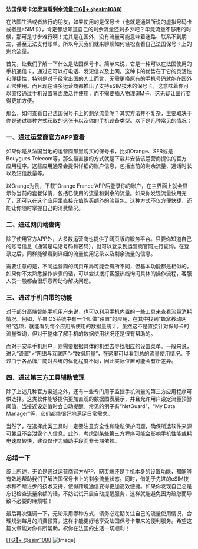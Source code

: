 **法国保号卡怎麽查看剩余流量[[TG💪+ @esim1088](https://t.me/s/esim1088)]**

在法国生活或者旅行的朋友，如果使用的是保号卡（也就是通常所说的虚拟号码卡或者是eSIM卡），肯定都想知道自己的剩余流量还剩多少吧？毕竟流量不够用的时候，那可是寸步难行啊！尤其是在国外，没有流量可能意味着迷路、联系不到朋友，甚至无法支付账单。所以今天我们就来聊聊如何轻松查看自己法国保号卡上的剩余流量。

首先，让我们了解一下什么是法国保号卡。简单来说，它是一种可以在法国使用的手机通信卡，通过它可以打电话、发短信以及上网。这种卡的优势在于它的灵活性和便捷性，特别是对于经常出国的人士而言，无需更换原有的手机号码就能在国外正常使用。而且现在许多运营商都推出了支持eSIM技术的保号卡，这意味着你可以直接通过手机设置界面激活并使用，而不需要插入物理SIM卡，这无疑让出行变得更加方便。

那么，如何查看自己法国保号卡上的剩余流量呢？其实方法并不复杂，主要取决于你是通过哪种方式获取的这张卡以及你的手机设备类型。以下是几种常见的情况：

### 一、通过运营商官方APP查看

如果你是从法国当地的运营商那里购买的保号卡，比如Orange、SFR或是Bouygues Telecom等，那么最直接的方式就是下载并安装该运营商提供的官方应用程序。这些应用通常会提供详细的账户信息，包括当前的剩余流量、通话时长以及短信数量等。

以Orange为例，下载“Orange France”APP后登录你的账户，在主界面上就会显示你当前的套餐详情，包括已使用的流量和剩余的流量。如果你发现流量快用完了，还可以在这个应用里直接充值购买额外的流量包。这种方式不仅方便快捷，还能让你随时掌握自己的消费情况。

### 二、通过网页端查询

除了使用官方APP外，大多数运营商也提供了网页版的服务平台。只要你知道自己的账号信息（通常是电话号码和密码），就可以登录到运营商官网进行查询。在登录之后，同样能够看到详细的流量使用记录以及剩余流量的信息。

需要注意的是，不同运营商的网页布局可能会有所不同，但基本功能都是相似的。如果你不太熟悉操作步骤的话，可以尝试拨打客服热线询问具体的操作流程，客服人员一般都会很乐意帮助你解决问题。

### 三、通过手机自带的功能

对于部分高端智能手机用户来说，也可以利用手机内置的一些工具来查看流量消耗情况。例如，苹果iOS系统中有一个叫做“设置”的应用，在其中找到“蜂窝移动网络”选项，就能看到每个应用所使用的数据量统计。虽然这不是直接针对保号卡的流量查询，但对于整体了解手机的数据使用状况还是很有帮助的。

而对于安卓手机用户，则需要根据具体的机型去寻找相应的设置菜单。一般来说，进入“设置”>“网络与互联网”>“数据用量”，在这里可以看到总的流量使用情况。不过由于各品牌厂商对系统的优化程度不同，因此实际位置可能会有所差异。

### 四、通过第三方工具辅助管理

除了上述几种官方渠道之外，还有一些专门用于监控手机流量的第三方应用程序可供选择。这类软件能够提供更加直观的数据图表展示，并且允许用户设定流量预警阈值，当接近设定值时会自动提醒。常见的例子有“NetGuard”、“My Data Manager”等，它们都能很好地满足日常需求。

当然了，在选择此类工具时一定要注意安全性和隐私保护问题，确保所选软件来源可靠且不会泄露个人信息。此外，考虑到某些第三方程序可能会影响手机性能或耗电速度较快，建议仅作为辅助手段而非长期依赖。

### 总结一下

综上所述，无论是通过运营商官方APP、网页端还是手机本身的设置功能，都能够有效地帮助我们了解法国保号卡上的剩余流量状态。同时，借助于先进的eSIM技术和不断进步的技术支持，使得跨境通信变得更加高效便捷。如果你发现自己总是忘记检查流量余额的话，不妨试试开启自动提醒服务，这样就能避免因为疏忽而导致不必要的麻烦啦！

最后再次强调一下，无论采用哪种方式，请务必定期关注自己的流量使用情况，合理规划每月的消费预算，这样才能更好地享受法国保号卡带来的便利服务。希望这篇文章能对你有所帮助，祝你在法国的生活一切顺利！

[[TG💪+ @esim1088](https://t.me/s/esim1088) ![Image](https://i.postimg.cc/4NQfJmqS/Snipaste-2025-05-13-00-14-12.png)]